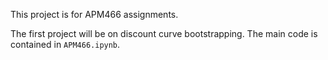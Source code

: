 This project is for APM466 assignments.

The first project will be on discount curve bootstrapping. The main code is
contained in `APM466.ipynb`.